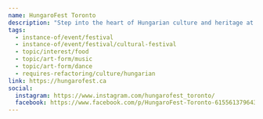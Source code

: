 ```yaml
---
name: HungaroFest Toronto
description: "Step into the heart of Hungarian culture and heritage at this annual festival. Delight your senses with the rich flavors of Hungarian cuisine, explore diverse products on display, and witness the cultural tapestry come alive through captivating performances of folk dance, soulful folk music, and contemporary tunes. Organized by the Consulate General of Hungary in Toronto, HungaroFest is one of the largest Hungarian festivals in North America."
tags:
  - instance-of/event/festival
  - instance-of/event/festival/cultural-festival
  - topic/interest/food
  - topic/art-form/music
  - topic/art-form/dance
  - requires-refactoring/culture/hungarian
link: https://hungarofest.ca
social:
  instagram: https://www.instagram.com/hungarofest_toronto/
  facebook: https://www.facebook.com/p/HungaroFest-Toronto-61556137964358/
---
```

